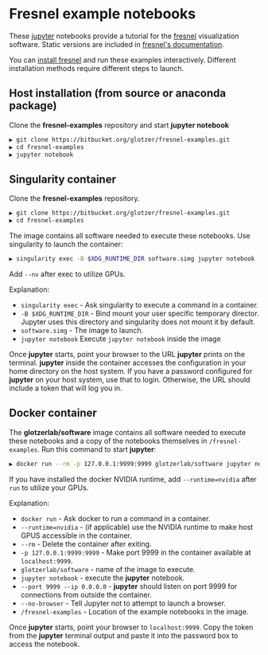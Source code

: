 
# Fresnel example notebooks

These [jupyter](https://jupyter.org/) notebooks provide a tutorial for the
[fresnel](https://bitbucket.org/glotzer/fresnel/) visualization software. Static versions are included in
[fresnel's documentation](http://fresnel.readthedocs.io/).

You can [install fresnel](https://fresnel.readthedocs.io/en/stable/installation.html) and run these examples
interactively. Different installation methods require different steps to launch.

## Host installation (from source or anaconda package)

Clone the **fresnel-examples** repository and start **jupyter notebook**

```bash
▶ git clone https://bitbucket.org/glotzer/fresnel-examples.git
▶ cd fresnel-examples
▶ jupyter notebook
```

## Singularity container

Clone the **fresnel-examples** repository.

```bash
▶ git clone https://bitbucket.org/glotzer/fresnel-examples.git
▶ cd fresnel-examples
```

The image contains all software needed to execute these notebooks. Use singularity to launch the container:

```bash
▶ singularity exec -B $XDG_RUNTIME_DIR software.simg jupyter notebook
```

Add ``--nv`` after exec to utilize GPUs.

Explanation:

* ``singularity exec`` - Ask singularity to execute a command in a container.
* ``-B $XDG_RUNTIME_DIR`` - Bind mount your user specific temporary director. Jupyter uses this directory and
  singularity does not mount it by default.
* ``software.simg`` - The image to launch.
* ``jupyter notebook`` Execute ``jupyter notebook`` inside the image

Once **jupyter** starts, point your browser to the URL **jupyter** prints on the terminal. **jupyter** inside the
container accesses the configuration in your home directory on the host system. If you have a password configured for
**jupyter** on your host system, use that to login. Otherwise, the URL should include a token that will log you in.

## Docker container

The **glotzerlab/software** image contains all software needed to execute these notebooks and a copy of the notebooks
themselves in ``/fresnel-examples``. Run this command to start **jupyter**:

```bash
▶ docker run --rm -p 127.0.0.1:9999:9999 glotzerlab/software jupyter notebook --port 9999 --ip 0.0.0.0 --no-browser /fresnel-examples
```

If you have installed the docker NVIDIA runtime, add ``--runtime=nvidia`` after ``run`` to utilize your GPUs.

Explanation:

* ``docker run`` - Ask docker to run a command in a container.
* ``--runtime=nvidia`` - (if applicable) use the NVIDIA runtime to make host GPUS accessible in the container.
* ``--rm`` - Delete the container after exiting.
* ``-p 127.0.0.1:9999:9999`` - Make port 9999 in the container available at ``localhost:9999``.
* ``glotzerlab/software`` - name of the image to execute.
* ``jupyter notebook`` - execute the **jupyter** notebook.
* ``--port 9999 --ip 0.0.0.0`` - **jupyter** should listen on port 9999 for connections from outside the container.
* ``--no-browser`` - Tell Jupyter not to attempt to launch a browser.
* ``/fresnel-examples`` - Location of the example notebooks in the image.

Once **jupyter** starts, point your browser to ``localhost:9999``. Copy the token from the **jupyter** terminal output
and paste it into the password box to access the notebook.
